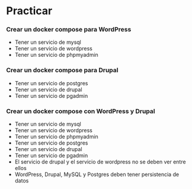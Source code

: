 # Practicar

### Crear un docker compose para WordPress

- Tener un servicio de mysql
- Tener un servicio de wordpress
- Tener un servicio de phpmyadmin

### Crear un docker compose para Drupal

- Tener un servicio de postgres
- Tener un servicio de drupal
- Tener un servicio de pgadmin

### Crear un docker compose con WordPress y Drupal

- Tener un servicio de mysql
- Tener un servicio de wordpress
- Tener un servicio de phpmyadmin
- Tener un servicio de postgres
- Tener un servicio de drupal
- Tener un servicio de pgadmin
- El servicio de drupal y el servicio de wordpress no se deben ver entre ellos
- WordPress, Drupal, MySQL y Postgres deben tener persistencia de datos
